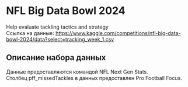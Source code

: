 # NFL Big Data Bowl 2024
Help evaluate tackling tactics and strategy    
Ссылка на данные: https://www.kaggle.com/competitions/nfl-big-data-bowl-2024/data?select=tracking_week_1.csv    

## Описание набора данных    
Данные предоставляются командой NFL Next Gen Stats.     
Столбец pff_missedTackles в данных предоставлен Pro Football Focus.   

